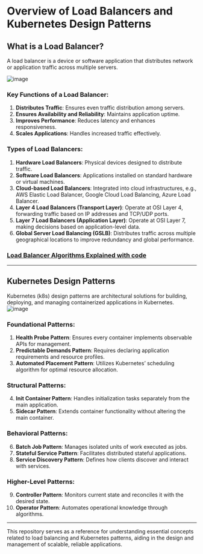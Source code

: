 # Overview of Load Balancers and Kubernetes Design Patterns

## What is a Load Balancer?
A load balancer is a device or software application that distributes network or application traffic across multiple servers. 

![image](https://github.com/user-attachments/assets/2280cf5d-3188-41d5-a6fc-2621bd71d219)

### Key Functions of a Load Balancer:
1. **Distributes Traffic**: Ensures even traffic distribution among servers.
2. **Ensures Availability and Reliability**: Maintains application uptime.
3. **Improves Performance**: Reduces latency and enhances responsiveness.
4. **Scales Applications**: Handles increased traffic effectively.

### Types of Load Balancers:
1. **Hardware Load Balancers**: Physical devices designed to distribute traffic.
2. **Software Load Balancers**: Applications installed on standard hardware or virtual machines.
3. **Cloud-based Load Balancers**: Integrated into cloud infrastructures, e.g., AWS Elastic Load Balancer, Google Cloud Load Balancing, Azure Load Balancer.
4. **Layer 4 Load Balancers (Transport Layer)**: Operate at OSI Layer 4, forwarding traffic based on IP addresses and TCP/UDP ports.
5. **Layer 7 Load Balancers (Application Layer)**: Operate at OSI Layer 7, making decisions based on application-level data.
6. **Global Server Load Balancing (GSLB)**: Distributes traffic across multiple geographical locations to improve redundancy and global performance.

### [Load Balancer Algorithms Explained with code](https://blog.algomaster.io/p/load-balancing-algorithms-explained-with-code)
---

## Kubernetes Design Patterns
Kubernetes (k8s) design patterns are architectural solutions for building, deploying, and managing containerized applications in Kubernetes.
![image](https://github.com/user-attachments/assets/131b2f64-3753-4de6-9e5e-d29cb7f08a90)
### Foundational Patterns:
1. **Health Probe Pattern**: Ensures every container implements observable APIs for management.
2. **Predictable Demands Pattern**: Requires declaring application requirements and resource profiles.
3. **Automated Placement Pattern**: Utilizes Kubernetes’ scheduling algorithm for optimal resource allocation.

### Structural Patterns:
4. **Init Container Pattern**: Handles initialization tasks separately from the main application.
5. **Sidecar Pattern**: Extends container functionality without altering the main container.

### Behavioral Patterns:
6. **Batch Job Pattern**: Manages isolated units of work executed as jobs.
7. **Stateful Service Pattern**: Facilitates distributed stateful applications.
8. **Service Discovery Pattern**: Defines how clients discover and interact with services.

### Higher-Level Patterns:
9. **Controller Pattern**: Monitors current state and reconciles it with the desired state.
10. **Operator Pattern**: Automates operational knowledge through algorithms.

---

This repository serves as a reference for understanding essential concepts related to load balancing and Kubernetes patterns, aiding in the design and management of scalable, reliable applications.
